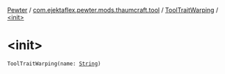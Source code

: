 [Pewter](../../index.md) / [com.ejektaflex.pewter.mods.thaumcraft.tool](../index.md) / [ToolTraitWarping](index.md) / [&lt;init&gt;](./-init-.md)

# &lt;init&gt;

`ToolTraitWarping(name: `[`String`](https://kotlinlang.org/api/latest/jvm/stdlib/kotlin/-string/index.html)`)`